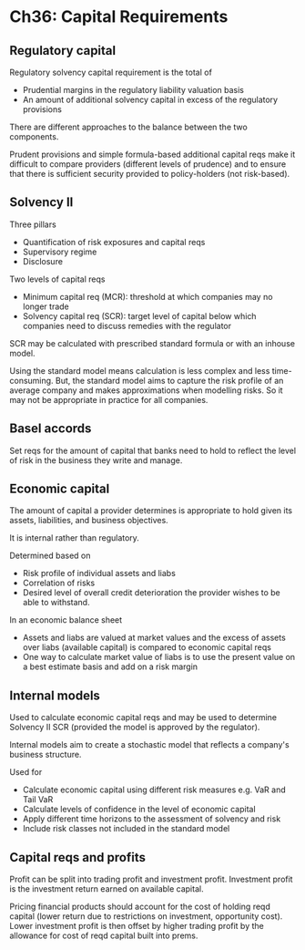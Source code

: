 # Ch36: Capital Requirements

## Regulatory capital

Regulatory solvency capital requirement is the total of

- Prudential margins in the regulatory liability valuation basis
- An amount of additional solvency capital in excess of the regulatory
provisions

There are different approaches to the balance between the two components.

Prudent provisions and simple formula-based additional capital reqs make it
difficult to compare providers (different levels of prudence) and to ensure
that there is sufficient security provided to policy-holders (not risk-based).

## Solvency II

Three pillars

- Quantification of risk exposures and capital reqs
- Supervisory regime
- Disclosure

Two levels of capital reqs

- Minimum capital req (MCR): threshold at which companies may no longer trade
- Solvency capital req (SCR): target level of capital below which companies
need to discuss remedies with the regulator

SCR may be calculated with prescribed standard formula or with an inhouse
model.

Using the standard model means calculation is less complex and less
time-consuming.
But, the standard model aims to capture the risk profile of an
average company and makes approximations when modelling risks.
So it may not be appropriate in practice for all companies.

## Basel accords

Set reqs for the amount of capital that banks need to hold to reflect the level
of risk in the business they write and manage.

## Economic capital

The amount of capital a provider determines is appropriate to hold given its
assets, liabilities, and business objectives.

It is internal rather than regulatory.

Determined based on

- Risk profile of individual assets and liabs
- Correlation of risks
- Desired level of overall credit deterioration the provider wishes to be able
to withstand.

In an economic balance sheet

- Assets and liabs are valued at market values and the excess of assets over
liabs (available capital) is compared to economic capital reqs
- One way to calculate market value of liabs is to use the present value on a
best estimate basis and add on a risk margin

## Internal models

Used to calculate economic capital reqs and may be used to determine Solvency
II SCR (provided the model is approved by the regulator).

Internal models aim to create a stochastic model that reflects a company's
business structure.

Used for

- Calculate economic capital using different risk measures e.g.
VaR and Tail VaR
- Calculate levels of confidence in the level of economic capital
- Apply different time horizons to the assessment of solvency and risk
- Include risk classes not included in the standard model

## Capital reqs and profits

Profit can be split into trading profit and investment profit.
Investment profit is the investment return earned on available capital.

Pricing financial products should account for the cost of holding reqd
capital (lower return due to restrictions on investment, opportunity cost).
Lower investment profit is then offset by higher trading profit by the
allowance for cost of reqd capital built into prems.
